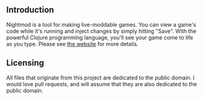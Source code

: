 ## Introduction

Nightmod is a tool for making live-moddable games. You can view a game's code while it's running and inject changes by simply hitting "Save". With the powerful Clojure programming language, you'll see your game come to life as you type. Please see [the website](https://nightmod.net) for more details.

## Licensing

All files that originate from this project are dedicated to the public domain. I would love pull requests, and will assume that they are also dedicated to the public domain.
